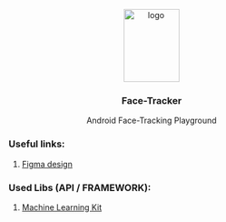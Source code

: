 <p align="center">
    <img src="https://i.postimg.cc/9Q40xjvb/face-tracker.jpg" alt="logo" width="98" height="128">
</p>

<h3 align="center"><b>Face-Tracker</b></h3>

<p align="center">
     Android Face-Tracking Playground
</p>

### Useful links:
1. [Figma design](https://www.figma.com/file/hPxjLIa7abqo0gkTrMbBRX/Untitled?node-id=0%3A1)

### Used Libs (API / FRAMEWORK):
1. [Machine Learning Kit](https://firebase.google.com/docs/ml-kit)
